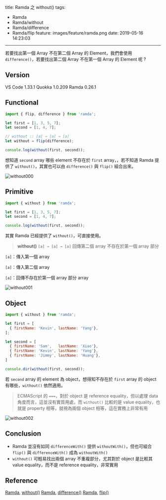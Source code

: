 title: Ramda 之 without()
tags:
  - Ramda
  - Ramda/without
  - Ramda/difference
  - Ramda/flip
feature: images/feature/ramda.png
date: 2019-05-16 14:23:03
---
若要找出第一個 Array 不在第二個 Array 的 Element，我們會使用 `difference()`，若要找出第二個 Array 不在第一個 Array 的 Element 呢 ?

<!-- more -->

## Version

VS Code 1.33.1
Quokka 1.0.209
Ramda 0.26.1

## Functional

```javascript
import { flip, difference } from 'ramda';

let first = [1, 3, 5, 7];
let second = [1, 4, 7];

// without :: [a] → [a] → [a]
let without = flip(difference);

console.log(without(first, second));
```

想知道 `second` array 哪些 element 不存在於 `first` array，，若不知道 Ramda 提供了 `without()`，其實也可以由 `difference()` 與 `flip()` 組合出來。

![without000](/images/ramda/without/without000.png)

## Primitive

```javascript
import { without } from 'ramda';

let first = [1, 3, 5, 7];
let second = [1, 4, 7];

console.log(without(first, second));
```

其實 Ramda 已經提供了 `without()`，可直接使用。

> **without()**
> `[a] → [a] → [a]`
> 回傳第二個 array 不存在於第一個 array 部分

`[a]`：傳入第一個 array

`[a]`：傳入第二個 array

`[a]`：回傳不存在於第一個 array 部分 array

![without001](/images/ramda/without/without001.png)

## Object

```javascript
import { without } from 'ramda';

let first = [
  { firstName: 'Kevin', lastName: 'Yang'},
];

let second = [
  { firstName: 'Sam',   lastName: 'Xiao'},
  { firstName: 'Kevin', lastName: 'Yang'},
  { firstName: 'Jimmy', lastName: 'Huang'},
]

console.dir(without(first, second));
```

若 `second` array 的 element 為 object，想得知不存在於 `first` array 的 object 有哪些，`without()` 依然適用。

> ECMAScript 的 `===`，對於 object 是 reference equality，但以處理 data 角度而言，這並沒有實質用處，而 `without()` 比較的是 value equality，也就是 property 相等，就視為兩個 object 相等，這在實務上非常有用

![without002](/images/ramda/without/without002.png)

## Conclusion

* Ramda 並沒有如同 `differenceWith()` 提供 `withoutWith()`，但也可組合 `flip()` 與 `differenceWith()` 成為 `withoutWith()`
* `without()` 可輕易找出兩個 array 不重複部分，尤其對於 object 是比較其 value equality，而不是 reference equality，非常實用

## Reference

[Ramda](https://ramdajs.com), [without()](https://ramdajs.com/docs/#without)
[Ramda](https://ramdajs.com), [difference()](https://ramdajs.com/docs/#difference)
[Ramda](https://ramdajs.com), [flip()](https://ramdajs.com/docs/#flip)

